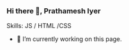 ### Hi there 👋, Prathamesh Iyer

Skills: JS / HTML /CSS

- 🔭 I’m currently working on this page. 





<!---
PrathameshIyer/PrathameshIyer is a ✨ special ✨ repository because its `README.md` (this file) appears on your GitHub profile.
You can click the Preview link to take a look at your changes.
--->
